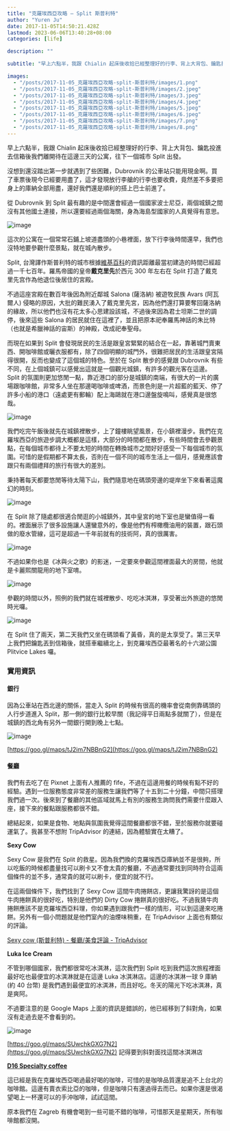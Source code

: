 ```yaml
---
title: "克羅埃西亞攻略 — Split 斯普利特"
author: "Yuren Ju"
date: 2017-11-05T14:50:21.428Z
lastmod: 2023-06-06T13:40:28+08:00
categories: [life]

description: ""

subtitle: "早上六點半，我跟 Chialin 起床後收拾已經整理好的行李、背上大背包、鑰匙投進去信箱後我們離開待在這邊三天的公寓，往下一個城市 Split 出發。"

images:
  - "/posts/2017-11-05_克羅埃西亞攻略-split-斯普利特/images/1.png"
  - "/posts/2017-11-05_克羅埃西亞攻略-split-斯普利特/images/2.jpeg"
  - "/posts/2017-11-05_克羅埃西亞攻略-split-斯普利特/images/3.jpeg"
  - "/posts/2017-11-05_克羅埃西亞攻略-split-斯普利特/images/4.jpeg"
  - "/posts/2017-11-05_克羅埃西亞攻略-split-斯普利特/images/5.jpeg"
  - "/posts/2017-11-05_克羅埃西亞攻略-split-斯普利特/images/6.jpeg"
  - "/posts/2017-11-05_克羅埃西亞攻略-split-斯普利特/images/7.png"
  - "/posts/2017-11-05_克羅埃西亞攻略-split-斯普利特/images/8.png"
---
```


早上六點半，我跟 Chialin 起床後收拾已經整理好的行李、背上大背包、鑰匙投進去信箱後我們離開待在這邊三天的公寓，往下一個城市 Split 出發。

沒想到還沒踏出第一步就遇到了些困難，Dubrovnik 的公車站只能用現金啊。買了車票後現今已經要用盡了，這才發現放行李艙的行李也要收費，竟然差不多要把身上的庫納全部用盡，還好我們還是順利的搭上巴士前進了。

從 Dubrovnik 到 Split 最有趣的是中間還會經過一個國家波士尼亞，兩個城鎮之間沒有其他國土連接，所以還要經過兩個海關，身為海島型國家的人真覺得有意思。

![image](/posts/2017-11-05_克羅埃西亞攻略-split-斯普利特/images/1.png#layoutTextWidth)

這次的公寓在一個常常石鋪上坡道盡頭的小巷裡面，放下行李後時間還早，我們也沒特地要參觀什麼景點，就在城內散步。

Split, 台灣譯作斯普利特的城市根據[維基百科](https://zh.wikipedia.org/wiki/%E6%96%AF%E6%99%AE%E5%88%A9%E7%89%B9)的資訊距離最當初建造的時間已經超過一千七百年。羅馬帝國的皇帝**戴克里先**於西元 300 年左右在 Split 打造了戴克里先宫作為他退位後居住的宮殿。

不過這座宮殿在數百年後因為附近鄰城 Salona (薩洛納) 被遊牧民族 Avars (阿瓦爾人) 侵略的原因，大批的難民湧入了戴克里先宮，因為他們還打算要奪回薩洛納的緣故，所以他們也沒有花太多心思建設該城，不過後來因為君士坦斯二世的調停，後來這些 Salona 的居民就住在這裡了，並且把原本祀奉羅馬神話的朱比特（也就是希臘神話的宙斯）的神殿，改成祀奉聖母。

而現在如果到 Split 會發現居民的生活是跟皇宮緊緊的結合在一起，靠著城門賣東西、開咖啡館或曬衣服都有，除了四個明顯的城門外，很難把居民的生活跟皇宮隔得很開，反而也變成了這個城的特色。至於在 Split 散步的感覺跟 Dubrovnik 有些不同，在上個城鎮可以感覺出這就是一個觀光城鎮，有許多的觀光客在這邊。Split 的氛圍則更加悠閒一點，靠近港口的部分是城鎮的南端，有很大的一片的廣場跟咖啡館，非常多人坐在那邊喝咖啡或啤酒，而景色則是一片超藍的藍天、停了許多小船的港口（遠處更有郵輪）配上海鷗就在港口邊盤旋鳴叫，感覺真是很悠哉。

![image](/posts/2017-11-05_克羅埃西亞攻略-split-斯普利特/images/2.jpeg#layoutTextWidth)

我們吃完午飯後就先在城鎮裡散步，上了鐘樓眺望風景，在小鎮裡漫步。我們在克羅埃西亞的旅遊步調大概都是這樣，大部分的時間都在散步，有些時間會去參觀景點，在每個城市都待上不要太短的時間在轉換城市之間好好感受一下每個城市的氛圍。可惜的是假期都不算太長，否則在一個不同的城市生活上一個月，感覺應該會跟只有兩個禮拜的旅行有很大的差別。

秉持著每天都要悠閒等待太陽下山，我們隨意地在碼頭旁邊的堤岸坐下來看著這魔幻的時刻。

![image](/posts/2017-11-05_克羅埃西亞攻略-split-斯普利特/images/3.jpeg#layoutTextWidth)

在 Split 除了隨處都很適合閒逛的小城鎮外，其中皇宮的地下室也是蠻值得一看的。裡面展示了很多設施讓人還蠻意外的，像是他們有榨橄欖油用的裝置，跟石頭做的廢水管線，這可是超過一千年前就有的技術阿，真的很厲害。

![image](/posts/2017-11-05_克羅埃西亞攻略-split-斯普利特/images/4.jpeg#layoutTextWidth)

不過如果你也是《冰與火之歌》的影迷，一定要來參觀這間裡面最大的房間，他就是卡麗熙關龍用的地下室唷。

![image](/posts/2017-11-05_克羅埃西亞攻略-split-斯普利特/images/5.jpeg#layoutTextWidth)

參觀的時間以外，照例的我們就在城裡散步、吃吃冰淇淋，享受著出外旅遊的悠閒時光囉。

![image](/posts/2017-11-05_克羅埃西亞攻略-split-斯普利特/images/6.jpeg#layoutTextWidth)

在 Split 住了兩天，第二天我們又坐在碼頭看了黃昏，真的是太享受了。第三天早上我們把鑰匙丟到信箱後，就搭車繼續北上，到克羅埃西亞最著名的十六湖公園 Plitvice Lakes 囉。

### 實用資訊

#### 銀行

因為公車站在西北邊的關係，當走入 Split 的時候有很高的機率會從南側靠碼頭的人行步道進入 Split，那一側的銀行比較早關（我記得平日兩點多就關了），但是在城鎮的西北角有另外一間銀行開到晚上七點。

![image](/posts/2017-11-05_克羅埃西亞攻略-split-斯普利特/images/7.png#layoutTextWidth)

[https://goo.gl/maps/tJ2im7NBBnG2](https://goo.gl/maps/tJ2im7NBBnG2)

#### 餐廳

我們有去吃了在 Pixnet 上面有人推薦的 fife，不過在這邊用餐的時候有點不好的經驗。遇到一位服務態度非常差的服務生讓我們等了十五到二十分鐘，中間只搭理我們過一次。後來到了餐廳的其他區域就馬上有別的服務生詢問我們需要什麼跟入座，接下來的餐點跟服務都很不錯。

總結起來，如果是食物、地點與氛圍我覺得這間餐廳都很不錯，至於服務你就要碰運氣了。我甚至不想附 TripAdvisor 的連結，因為體驗實在太糟了。

**Sexy Cow**

Sexy Cow 是我們在 Split 的救星。因為我們換的克羅埃西亞庫納並不是很夠，所以吃飯的時候都盡量找可以刷卡又不會太貴的餐廳，不過通常要找到同時符合這兩個條件的並不多，通常貴的就可以刷卡，便宜的就不行。

在這兩個條件下，我們找到了 Sexy Cow 這間牛肉捲餅店，更讓我驚訝的是這個牛肉捲餅真的很好吃，特別是他們的 Dirty Cow 捲餅真的很好吃。不過我猜牛肉捲餅應該不是克羅埃西亞料理，你如果遇到跟我們一樣的情形，可以到這邊來吃捲餅。另外有一個小問題就是他們室內的油煙味稍重，在 TripAdvisor 上面也有類似的評論。

[Sexy cow (斯普利特) - 餐廳/美食評論 - TripAdvisor](https://www.tripadvisor.com.tw/Restaurant_Review-g295370-d10701505-Reviews-Sexy_cow-Split_Split_Dalmatia_County_Dalmatia.html)

**Luka Ice Cream**

不管到哪個國家，我們都很常吃冰淇淋，這次我們到 Split 吃到我們這次旅程裡面最好吃也最便宜的冰淇淋就是在這邊 Luka 冰淇淋店。這邊的冰淇淋一球 9 庫納 (約 40 台幣) 是我們遇到最便宜的冰淇淋，而且好吃。冬天的陽光下吃冰淇淋，真是爽阿。

不過要注意的是 Google Maps 上面的資訊是錯誤的，他已經移到了斜對角，如果沒有走過去是不會看到的。

![image](/posts/2017-11-05_克羅埃西亞攻略-split-斯普利特/images/8.png#layoutTextWidth)

[https://goo.gl/maps/SUwchkGXG7N2](https://goo.gl/maps/SUwchkGXG7N2) 記得要到斜對面找這間冰淇淋店

[**D16 Specialty coffee**](https://goo.gl/maps/qM2BnAa4t752)

這已經是我在克羅埃西亞喝過最好喝的咖啡，可惜的是咖啡品質還是追不上台北的咖啡館。這邊有賣衣索比亞的咖啡，但是咖啡只有還過得去而已。如果你還是很渴望喝上一杯還可以的手沖咖啡，試試這間。

原本我們在 Zagreb 有機會喝到一些可能不錯的咖啡，可惜那天是星期天，所有咖啡館都沒開。
